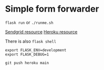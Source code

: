 # Simple form forwarder

`flask run` or `./runme.sh`

[Sendgrid resource](https://sendgrid.com/blog/sending-emails-from-python-flask-applications-with-twilio-sendgrid/)
[Heroku resource](https://stackabuse.com/deploying-a-flask-application-to-heroku)

There is also `flask shell`

```
export FLASK_ENV=development
export FLASK_DEBUG=1
```

```
git push heroku main
```
